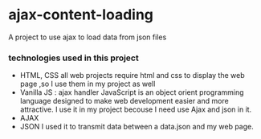 # ajax-content-loading
A project to use ajax to load data from json files

### technologies used in this project
* HTML, CSS
all web projects require html and css to display the web page ,so I use them in my project  as well
* Vanilla JS : ajax handler
JavaScript is an object orient programming language designed to make web development easier and more attractive.
I use it in my project becouse I need use Ajax and json in it.
* AJAX
* JSON
I  used it to transmit data between a data.json and my web page.